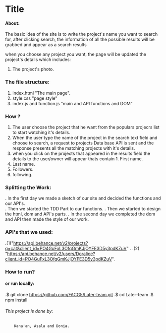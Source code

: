 # Title


#### About:
The basic idea of the site is to write the project's name you want to search for,
after clicking search, the information of all the possible results will be grabbed and
appear as a search results

when you choose any project you want, the page will be updated the project's details which includes:
  1. The project's photo.


### The file structure:
1. index.html "The main page".
2. style.css "page style"
3. index.js and function.js "main and API functions and DOM"

### How ?
1. The user choose the project that he want from the populars projecrs  list to start  watching it's details.
2. When the user type the name of the project in the search text field and choose to search, a request to projects Data base API is sent and the response presents all the matching projects with it's details.
3. when you click on the projects that appeared in the results field the details to the user/owner will appear thats contain 1. First name.
2. Last name.
3. Followers.
4. following.

### Splitting the Work:
   . In the first day we made a sketch of our site and decided the functions and our API's.   
   . Then we started the TDD Part to our functions.
   . Then we started to design the html, dom and API's parts.
   . In the second day we completed the dom and API then made the style of our work.

### API's that we used:
  .(1)"https://api.behance.net/v2/projects?q=cat&client_id=PO4GuFxL3OfqGmKJjOYFE3D5y3pdKZuV" .
  .(2) "https://api.behance.net/v2/users/Doralice?client_id=PO4GuFxL3OfqGmKJjOYFE3D5y3pdKZuV".

### How to run?

#### or run locally:
  .$ git clone https://github.com/FACG5/Later-team.git
  .$ cd Later-team
  .$ npm install

###### This project is done by:
        Kana'an, Asala and Donia.
